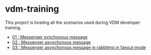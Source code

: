# vdm-training

This project is hosting all the scenarios used during VDM developer training.

* [01 : Messenger synchonous message](./01_messenger_sync)
* [02 : Messenger asynchonous message](./02_messenger_async)
* [03 : Messenger asynchonous message in rabbitmq in fanout mode](./03_messenger_rabbitmq_fanout)
